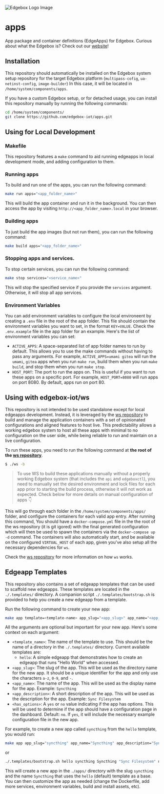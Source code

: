 ![Edgebox Logo Image](https://adm-listmonk.edgebox.io/uploads/logo_transparent_horizontal_300x100.png)
# apps

App package and container definitions (EdgeApps) for Edgebox.
Curious about what the Edgebox is? Check out our [website](https://edgebox.io)!

## Installation

This repository should automatically be installed on the Edgebox system setup repository for the target Edgebox platform (`multipass-cofig`, `ua-netinst-config`, `image-builder`)
In this case, it will be located in `/home/system/components/apps`.

If you have a custom Edgebox setup, or for detached usage, you can install this repository manually by running the following commands:
```bash
cd /home/system/components/
git clone https://github.com/edgebox-iot/apps.git
```

## Using for Local Development

### Makefile

This repository features a `make` command to aid running edgeapps in local development mode, and adding configuration to them.

### Running apps

To build and run one of the apps, you can run the following command:

```bash
make run apps="<app_folder_name>"
```

This will build the app container and run it in the background. You can then access the app by visiting `http://<app_folder_name>.local` in your browser.

### Building apps

To just build the app images (but not run them), you can run the following command:

```bash
make build apps="<app_folder_name>"
```

### Stopping apps and services.

To stop certain services, you can run the following command:

```bash
make stop services="<service_name>"
```

This will stop the specified service if you provide the `services` argument. Otherwise, it will stop all app services.

### Environment Variables

You can add environment variables to configure the local environeent by creating a `.env` file in the root of the app folder. This file should contain the environment variables you want to set, in the format `KEY=VALUE`. Check the `.env.example` file in the app folder for an example. Here's the list of environment variables you can set:

- `ACTIVE_APPS`: A space-separated list of app folder names to run by default. This allows you to use the make commands without having to pass any arguments. For example, `ACTIVE_APPS=umami gitea` will run the `umami`, `gitea` apps when you run `make run`, build them when you run `make build`, and stop them when you run `make stop`.
- `HOST_PORT`: The port to run the apps on. This is useful if you want to run these apps on a specific port. For example, `HOST_PORT=8080` will run apps on port 8080. By default, apps run on port 80.

## Using with edgebox-iot/ws

This repository is not intended to be used standalone except for local edgeapps development. Instead, it is leveraged by the [ws repository](https://github.com/edgebox-iot/ws) to build and manage the application containers with a set of opinionated configurations and aligned features to host live. This predictability allows a working edgebox system to host all these apps with minimal to no configuration on the user side, while being reliable to run and maintain on a live configuration.

To run these apps, you need to run the following command at **the root of the [ws repository](https://github.com/edgebox-iot/ws)**.
```bash
$ ./ws -b
```
> To use WS to build these applications manually without a properly working Edgebox system (that includes the `api` and `edgeboxctl`), you need to manually set the desired environment and lock files for each app prior to starting the build process, otherwise it will not work as expected. Check below for more details on manual configuration of apps 👇

This will go through each folder in the `/home/system/components/apps/` folder, and configure the containers for each valid app entry. 
After running this command, You should have a `docker-compose.yml` file in the the root of the ws repository (it is git igored) with the final generated configuration which will then be used to spawn the containers via the `docker-compose up -d` command.
The containers will also automatically start, and be available on the configured `VIRTUAL_HOST` of each app, given you've also setup all the necessary dependencies for `ws`.

Check the [ws repository](https://github.com/edgebox-iot/ws) for more information on how `ws` works.


## Edgeapp Templates

 This repository also contains a set of edgeapp templates that can be used to scaffold new edgeapps. These templates are located in the `./.templates/` directory. A companion script `./.templates/bootstrap.sh` is provided to help you create a new edgeapp from a template.

Run the following command to create your new app:
```bash
make app template=<template-name> app_slug="<app_slug>" app_name="<app_name>" app_description="<app_description>" has_options="<yes|no>"
```

All the arguments are optional but important for your new app. Here's some context on each argument:

- `<template_name>`: The name of the template to use. This should be the name of a directory in the `./.templates/` directory. Current available templates are:
  - `hello`: A simple edgeapp that demonstrates how to create an edgeapp that runs "Hello World" when accessed.
- `<app_slug>`: The slug of the app. This will be used as the directory name for the new app. It should be a unique identifier for the app and only use the characters `a-z`, `0-9`, and `-`.
- `<app_name>`: The name of the app. This will be used as the display name for the app. Example: `Syncthing`
- `<app_description>`: A short description of the app. This will be used as the description for the app. Example: `Sync Filesystem`
- `<has_options>`: A `yes` or `no` value indicating if the app has options. This will be used to determine if the app should have a configuration page in the dashboard. Default: `no`. If `yes`, it will include the necessary example configuration file in the new app.

For example, to create a new app called `syncthing` from the `hello` template, you would run:
```bash
make app app_slug="syncthing" app_name="Syncthing" app_description="Sync Filesystem" has_options="no"
```
or
```bash
./.templates/bootstrap.sh hello syncthing Syncthing "Sync Filesystem" no
```

This will create a new app in the `./apps/` directory with the slug `syncthing` and the name `Syncthing` that uses the `hello` (default) template as a base. You can then customize the app as needed (change the Dockerfile, add more services, environment variables, build and install assets, etc).
